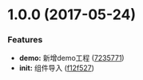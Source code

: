 <a name="1.0.0"></a>
# 1.0.0 (2017-05-24)


### Features

* **demo:** 新增demo工程 ([7235771](https://github.com/twp0217/ngx-password-strength/commit/7235771))
* **init:** 组件导入 ([f12f527](https://github.com/twp0217/ngx-password-strength/commit/f12f527))



